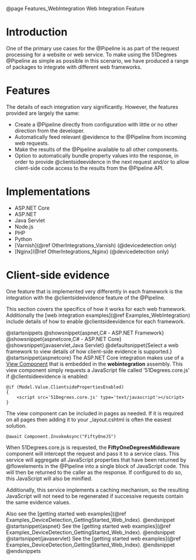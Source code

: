 @page Features_WebIntegration Web Integration Feature

# Introduction

One of the primary use cases for the @Pipeline is as part of the request processing for a website 
or web service. 
To make using the 51Degrees @Pipeline as simple as possible in this scenario, we
have produced a range of packages to integrate with different web frameworks.

# Features

The details of each integration vary significantly. However, the features provided
are largely the same:

- Create a @Pipeline directly from configuration with little or no other direction from the developer.
- Automatically feed relevant @evidence to the @Pipeline from incoming web requests.
- Make the results of the @Pipeline available to all other components.
- Option to automatically bundle property values into the response, in order to 
provide @clientsideevidence in the next request and/or to allow client-side code access to the 
results from the @Pipeline API.

# Implementations

- ASP.NET Core
- ASP.NET
- Java Servlet
- Node.js
- PHP
- Python
- [Varnish](@ref OtherIntegrations_Varnish) (@devicedetection only)
- [Nginx](@ref OtherIntegrations_Nginx) (@devicedetection only)

# Client-side evidence

One feature that is implemented very differently in each framework is the integration with the
@clientsideevidence feature of the @Pipeline.

This section covers the specifics of how it works for each web framework.
Additionally the [web integration examples](@ref Examples_WebIntegration) include details of how
to enable @clientsideevidence for each framework.

@startsnippets
@showsnippet{aspnet,C# - ASP.NET Framework}
@showsnippet{aspnetcore,C# - ASP.NET Core}
@showsnippet{javaservlet,Java Servlet}
@defaultsnippet{Select a web framework to view details of how client-side evidence is supported.}
@startsnippet{aspnetcore}
The ASP.NET Core integration makes use of a 
[View Component](https://docs.microsoft.com/en-us/aspnet/core/mvc/views/view-components)
that is embedded in the **webintegration** assembly.
This view component simply requests a JavaScript file called '51Degrees.core.js' 
if @clientsideevidence is enabled:

```{html}
@if (Model.Value.ClientsidePropertiesEnabled)
{
    <script src='51Degrees.core.js' type='text/javascript'></script>
}
```

The view component can be included in pages as needed. If it is required on all
pages then adding it to your _layout.cshtml is often the easiest solution.

```{cs}
@await Component.InvokeAsync("FiftyOneJS")
```

When 51Degrees.core.js is requested, the 
**FiftyOneDegreesMiddleware** component will 
intercept the request and pass it to a service class.
This service will aggregate all JavaScript properties that have been returned by
@flowelements in the @Pipeline into a single block of JavaScript code.
This will then be returned to the caller as the response.
If configured to do so, this JavaScript will also be minified.

Additionally, this service implements a caching mechanism, 
so the resulting JavaScript will not need to be regenerated if successive requests contain
the same evidence values.

Also see the [getting started web examples](@ref Examples_DeviceDetection_GettingStarted_Web_Index).
@endsnippet
@startsnippet{aspnet}
See the [getting started web examples](@ref Examples_DeviceDetection_GettingStarted_Web_Index).
@endsnippet
@startsnippet{javaservlet}
See the [getting started web examples](@ref Examples_DeviceDetection_GettingStarted_Web_Index).
@endsnippet
@endsnippets
